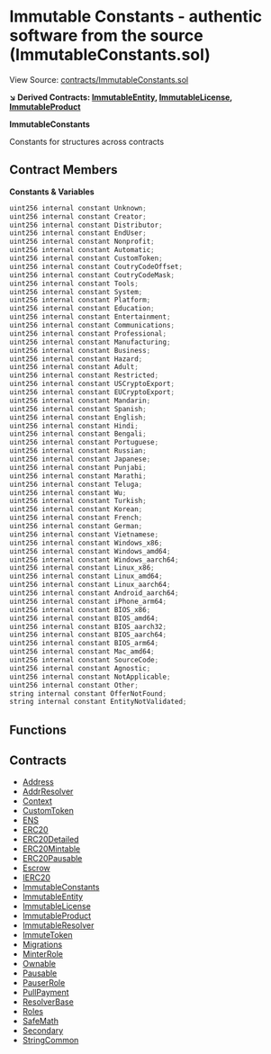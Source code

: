 # Immutable Constants - authentic software from the source (ImmutableConstants.sol)

View Source: [contracts/ImmutableConstants.sol](../contracts/ImmutableConstants.sol)

**↘ Derived Contracts: [ImmutableEntity](ImmutableEntity.md), [ImmutableLicense](ImmutableLicense.md), [ImmutableProduct](ImmutableProduct.md)**

**ImmutableConstants**

Constants for structures across contracts

## Contract Members
**Constants & Variables**

```js
uint256 internal constant Unknown;
uint256 internal constant Creator;
uint256 internal constant Distributor;
uint256 internal constant EndUser;
uint256 internal constant Nonprofit;
uint256 internal constant Automatic;
uint256 internal constant CustomToken;
uint256 internal constant CoutryCodeOffset;
uint256 internal constant CoutryCodeMask;
uint256 internal constant Tools;
uint256 internal constant System;
uint256 internal constant Platform;
uint256 internal constant Education;
uint256 internal constant Entertainment;
uint256 internal constant Communications;
uint256 internal constant Professional;
uint256 internal constant Manufacturing;
uint256 internal constant Business;
uint256 internal constant Hazard;
uint256 internal constant Adult;
uint256 internal constant Restricted;
uint256 internal constant USCryptoExport;
uint256 internal constant EUCryptoExport;
uint256 internal constant Mandarin;
uint256 internal constant Spanish;
uint256 internal constant English;
uint256 internal constant Hindi;
uint256 internal constant Bengali;
uint256 internal constant Portuguese;
uint256 internal constant Russian;
uint256 internal constant Japanese;
uint256 internal constant Punjabi;
uint256 internal constant Marathi;
uint256 internal constant Teluga;
uint256 internal constant Wu;
uint256 internal constant Turkish;
uint256 internal constant Korean;
uint256 internal constant French;
uint256 internal constant German;
uint256 internal constant Vietnamese;
uint256 internal constant Windows_x86;
uint256 internal constant Windows_amd64;
uint256 internal constant Windows_aarch64;
uint256 internal constant Linux_x86;
uint256 internal constant Linux_amd64;
uint256 internal constant Linux_aarch64;
uint256 internal constant Android_aarch64;
uint256 internal constant iPhone_arm64;
uint256 internal constant BIOS_x86;
uint256 internal constant BIOS_amd64;
uint256 internal constant BIOS_aarch32;
uint256 internal constant BIOS_aarch64;
uint256 internal constant BIOS_arm64;
uint256 internal constant Mac_amd64;
uint256 internal constant SourceCode;
uint256 internal constant Agnostic;
uint256 internal constant NotApplicable;
uint256 internal constant Other;
string internal constant OfferNotFound;
string internal constant EntityNotValidated;

```

## Functions

## Contracts

* [Address](Address.md)
* [AddrResolver](AddrResolver.md)
* [Context](Context.md)
* [CustomToken](CustomToken.md)
* [ENS](ENS.md)
* [ERC20](ERC20.md)
* [ERC20Detailed](ERC20Detailed.md)
* [ERC20Mintable](ERC20Mintable.md)
* [ERC20Pausable](ERC20Pausable.md)
* [Escrow](Escrow.md)
* [IERC20](IERC20.md)
* [ImmutableConstants](ImmutableConstants.md)
* [ImmutableEntity](ImmutableEntity.md)
* [ImmutableLicense](ImmutableLicense.md)
* [ImmutableProduct](ImmutableProduct.md)
* [ImmutableResolver](ImmutableResolver.md)
* [ImmuteToken](ImmuteToken.md)
* [Migrations](Migrations.md)
* [MinterRole](MinterRole.md)
* [Ownable](Ownable.md)
* [Pausable](Pausable.md)
* [PauserRole](PauserRole.md)
* [PullPayment](PullPayment.md)
* [ResolverBase](ResolverBase.md)
* [Roles](Roles.md)
* [SafeMath](SafeMath.md)
* [Secondary](Secondary.md)
* [StringCommon](StringCommon.md)
